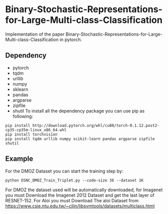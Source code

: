 # Binary-Stochastic-Representations-for-Large-Multi-class-Classification

Implementation of the paper Binary-Stochastic-Representations-for-Large-Multi-class-Classification in pytorch.


## Dependency ##
* pytorch
* tqdm
* urllib
* numpy
* sklearn
* pandas
* argparse
* zipfile
* shutil
To install all the dependency package you can use pip as following:
```
pip install http://download.pytorch.org/whl/cu80/torch-0.1.12.post2-cp35-cp35m-linux_x86_64.whl 
pip install torchvision
pip install tqdm urllib numpy scikit-learn pandas argparse zipfile shutil
```
## Example ##

For the DMOZ Dataset you can start the training step by: 

```
python DSNC_DMOZ_Train_Triplet.py --code-size 36 --dataset 1K
```
For DMOZ the dataset used will be automatically downloaded, for Imagenet you must Download the Imagenet 2012 Dataset and get the last layer of RESNET-152. For Aloi you must Download The aloi Dataset from https://www.csie.ntu.edu.tw/~cjlin/libsvmtools/datasets/multiclass.html

